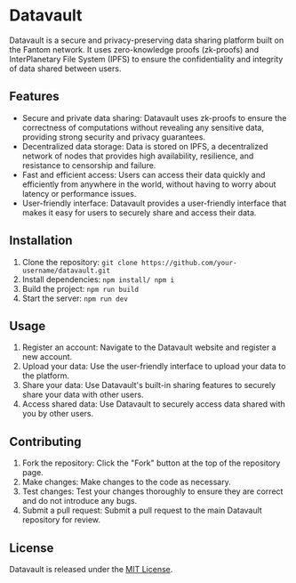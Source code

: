 <!DOCTYPE html>
<html>
  <head>
    <meta charset="utf-8">
   
  </head>
  <body>
    <h1>Datavault</h1>
    <p>Datavault is a secure and privacy-preserving data sharing platform built on the Fantom network. It uses zero-knowledge proofs (zk-proofs) and InterPlanetary File System (IPFS) to ensure the confidentiality and integrity of data shared between users.</p>
    <h2>Features</h2>
    <ul>
      <li>Secure and private data sharing: Datavault uses zk-proofs to ensure the correctness of computations without revealing any sensitive data, providing strong security and privacy guarantees.</li>
      <li>Decentralized data storage: Data is stored on IPFS, a decentralized network of nodes that provides high availability, resilience, and resistance to censorship and failure.</li>
      <li>Fast and efficient access: Users can access their data quickly and efficiently from anywhere in the world, without having to worry about latency or performance issues.</li>
      <li>User-friendly interface: Datavault provides a user-friendly interface that makes it easy for users to securely share and access their data.</li>
    </ul>
    <h2>Installation</h2>
    <ol>
      <li>Clone the repository: <code>git clone https://github.com/your-username/datavault.git</code></li>
      <li>Install dependencies: <code>npm install/ npm i</code></li>
      <li>Build the project: <code>npm run build</code></li>
      <li>Start the server: <code>npm run dev</code></li>
    </ol>
    <h2>Usage</h2>
    <ol>
      <li>Register an account: Navigate to the Datavault website and register a new account.</li>
      <li>Upload your data: Use the user-friendly interface to upload your data to the platform.</li>
      <li>Share your data: Use Datavault's built-in sharing features to securely share your data with other users.</li>
      <li>Access shared data: Use Datavault to securely access data shared with you by other users.</li>
    </ol>
    <h2>Contributing</h2>
    <ol>
      <li>Fork the repository: Click the "Fork" button at the top of the repository page.</li>
      <li>Make changes: Make changes to the code as necessary.</li>
      <li>Test changes: Test your changes thoroughly to ensure they are correct and do not introduce any bugs.</li>
      <li>Submit a pull request: Submit a pull request to the main Datavault repository for review.</li>
    </ol>
    <h2>License</h2>
    <p>Datavault is released under the <a href="https://opensource.org/licenses/MIT">MIT License</a>.</p>
  </body>
</html>
